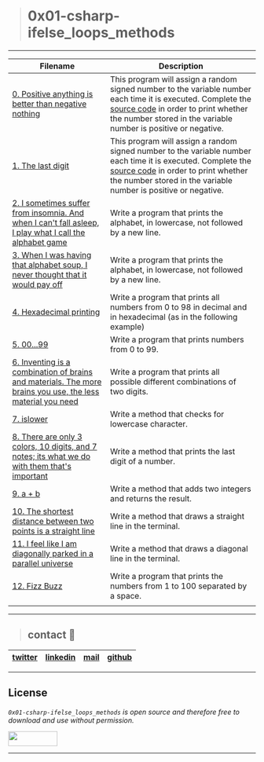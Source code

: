 > # 0x01-csharp-ifelse_loops_methods
---
| **Filename** | **Description** |
|---|---|
| [0. Positive anything is better than negative nothing](./0-positive_or_negative.cs) | This program will assign a random signed number to the variable number each time it is executed. Complete the [source code](https://github.com/holbertonschool/0x01.cs/blob/master/0-positive_or_negative.cs) in order to print whether the number stored in the variable number is positive or negative.  |
| [1. The last digit](./1-last_digit.cs) | This program will assign a random signed number to the variable number each time it is executed. Complete the [source code](https://github.com/holbertonschool/0x01.cs/blob/master/1-last_digit.cs) in order to print whether the number stored in the variable number is positive or negative.  |
| [2. I sometimes suffer from insomnia. And when I can't fall asleep, I play what I call the alphabet game](./2-print_alphabet.cs) | Write a program that prints the alphabet, in lowercase, not followed by a new line.  |
| [3. When I was having that alphabet soup, I never thought that it would pay off](./3-print_alphabt.cs) | Write a program that prints the alphabet, in lowercase, not followed by a new line.  |
| [4. Hexadecimal printing](./4-print_hexa.cs) | Write a program that prints all numbers from 0 to 98 in decimal and in hexadecimal (as in the following example)  |
| [5. 00...99](./5-print_comb.cs) | Write a program that prints numbers from 0 to 99.  |
| [6. Inventing is a combination of brains and materials. The more brains you use, the less material you need](./6-print_comb2.cs) | Write a program that prints all possible different combinations of two digits. |
| [7. islower](./7-islower.cs) | Write a method that checks for lowercase character.  |
| [8. There are only 3 colors, 10 digits, and 7 notes; its what we do with them that's important ](./8-print_last_digit.cs) | Write a method that prints the last digit of a number.  |
| [9. a + b](./9-add.cs) | Write a method that adds two integers and returns the result.  |
| [10. The shortest distance between two points is a straight line](./10-print_line.cs) | Write a method that draws a straight line in the terminal.  |
| [11. I feel like I am diagonally parked in a parallel universe](./11-print_diagonal.cs) | Write a method that draws a diagonal line in the terminal.  |
| [12. Fizz Buzz](./12-fizzbuzz.cs) | Write a program that prints the numbers from 1 to 100 separated by a space.  |
|  |   |

---
> ## contact 💬

| [twitter](https://twitter.com/RICARDO1470) | [linkedin](https://www.linkedin.com/in/ricardo-alfonso-camayo/) | [mail](1466@holbertonschool.com) | [github](https://github.com/ricardo1470/README/blob/master/README.md) |
|---|---|---|---|

---

## License
*`0x01-csharp-ifelse_loops_methods` is open source and therefore free to download and use without permission.*

<a href="url"><img src="https://www.holbertonschool.com/holberton-logo.png" align="middle" width="100" height="30"></a>

---